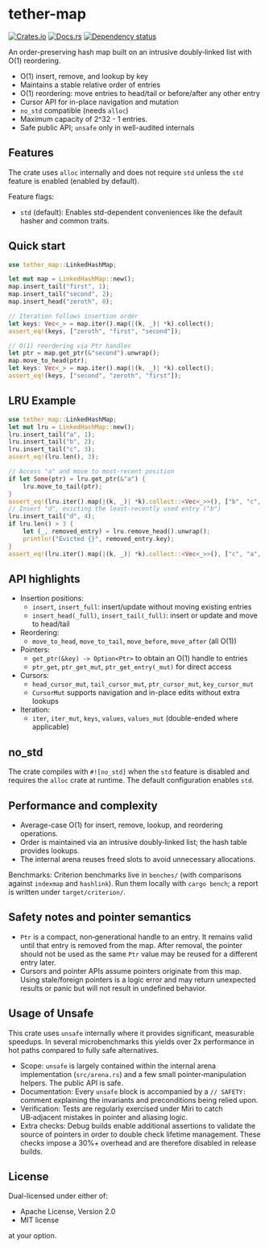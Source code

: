 # tether-map

[![Crates.io](https://img.shields.io/crates/v/tether-map.svg?style=for-the-badge)](https://crates.io/crates/tether-map)
[![Docs.rs](https://img.shields.io/docsrs/tether-map/latest?style=for-the-badge)](https://docs.rs/tether-map)
[![Dependency status](https://deps.rs/repo/github/jesterhearts/tether-map/status.svg?style=for-the-badge)](https://deps.rs/repo/github/jesterhearts/tether-map)

An order-preserving hash map built on an intrusive doubly‑linked list with O(1) reordering.

- O(1) insert, remove, and lookup by key
- Maintains a stable relative order of entries
- O(1) reordering: move entries to head/tail or before/after any other entry
- Cursor API for in-place navigation and mutation
- `no_std` compatible (needs `alloc`)
- Maximum capacity of 2^32 - 1 entries.
- Safe public API; `unsafe` only in well-audited internals


## Features

The crate uses `alloc` internally and does not require `std` unless the `std` feature is enabled
(enabled by default).

Feature flags:

- `std` (default): Enables std-dependent conveniences like the default hasher and common traits.

## Quick start

```rust
use tether_map::LinkedHashMap;

let mut map = LinkedHashMap::new();
map.insert_tail("first", 1);
map.insert_tail("second", 2);
map.insert_head("zeroth", 0);

// Iteration follows insertion order
let keys: Vec<_> = map.iter().map(|(k, _)| *k).collect();
assert_eq!(keys, ["zeroth", "first", "second"]);

// O(1) reordering via Ptr handles
let ptr = map.get_ptr(&"second").unwrap();
map.move_to_head(ptr);
let keys: Vec<_> = map.iter().map(|(k, _)| *k).collect();
assert_eq!(keys, ["second", "zeroth", "first"]);
```

## LRU Example
```rust
use tether_map::LinkedHashMap;
let mut lru = LinkedHashMap::new();
lru.insert_tail("a", 1);
lru.insert_tail("b", 2);
lru.insert_tail("c", 3);
assert_eq!(lru.len(), 3);

// Access "a" and move to most-recent position
if let Some(ptr) = lru.get_ptr(&"a") {
	lru.move_to_tail(ptr);
}		
assert_eq!(lru.iter().map(|(k, _)| *k).collect::<Vec<_>>(), ["b", "c", "a"]);
// Insert "d", evicting the least-recently used entry ("b")
lru.insert_tail("d", 4);
if lru.len() > 3 {
	let (_, removed_entry) = lru.remove_head().unwrap();
	println!("Evicted {}", removed_entry.key);
}
assert_eq!(lru.iter().map(|(k, _)| *k).collect::<Vec<_>>(), ["c", "a", "d"]);
```

## API highlights

- Insertion positions:
	- `insert`, `insert_full`: insert/update without moving existing entries
	- `insert_head(_full)`, `insert_tail(_full)`: insert or update and move to head/tail
- Reordering:
	- `move_to_head`, `move_to_tail`, `move_before`, `move_after` (all O(1))
- Pointers:
	- `get_ptr(&key) -> Option<Ptr>` to obtain an O(1) handle to entries
	- `ptr_get`, `ptr_get_mut`, `ptr_get_entry(_mut)` for direct access
- Cursors:
	- `head_cursor_mut`, `tail_cursor_mut`, `ptr_cursor_mut`, `key_cursor_mut`
	- `CursorMut` supports navigation and in-place edits without extra lookups
- Iteration:
	- `iter`, `iter_mut`, `keys`, `values`, `values_mut` (double-ended where applicable)

## no_std

The crate compiles with `#![no_std]` when the `std` feature is disabled and requires the `alloc` crate at runtime. The default configuration enables `std`.

## Performance and complexity

- Average-case O(1) for insert, remove, lookup, and reordering operations.
- Order is maintained via an intrusive doubly‑linked list; the hash table provides lookups.
- The internal arena reuses freed slots to avoid unnecessary allocations.

Benchmarks: Criterion benchmarks live in `benches/` (with comparisons against `indexmap` and
`hashlink`). Run them locally with `cargo bench`; a report is written under `target/criterion/`.

## Safety notes and pointer semantics

- `Ptr` is a compact, non‑generational handle to an entry. It remains valid until that entry is
  removed from the map. After removal, the pointer should not be used as the same `Ptr` value may be
  reused for a different entry later.
- Cursors and pointer APIs assume pointers originate from this map. Using stale/foreign pointers is
  a logic error and may return unexpected results or panic but will not result in undefined behavior.

## Usage of Unsafe

This crate uses `unsafe` internally where it provides significant, measurable speedups. In several
microbenchmarks this yields over 2x performance in hot paths compared to fully safe alternatives.

- Scope: `unsafe` is largely contained within the internal arena implementation (`src/arena.rs`) and
  a few small pointer‑manipulation helpers. The public API is safe.
- Documentation: Every `unsafe` block is accompanied by a `// SAFETY:` comment explaining the
  invariants and preconditions being relied upon.
- Verification: Tests are regularly exercised under Miri to catch UB‑adjacent mistakes in pointer
  and aliasing logic.
- Extra checks: Debug builds enable additional assertions to validate the source of pointers in
  order to double check lifetime management. These checks impose a 30%+ overhead and are therefore
  disabled in release builds.

## License

Dual-licensed under either of:

- Apache License, Version 2.0
- MIT license

at your option.
